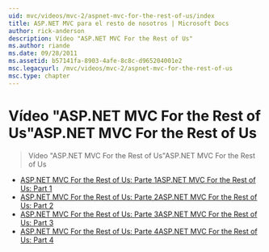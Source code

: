 ```yaml
---
uid: mvc/videos/mvc-2/aspnet-mvc-for-the-rest-of-us/index
title: ASP.NET MVC para el resto de nosotros | Microsoft Docs
author: rick-anderson
description: Vídeo "ASP.NET MVC For the Rest of Us"
ms.author: riande
ms.date: 09/28/2011
ms.assetid: b57141fa-8903-4afe-8c8c-d965204001e2
msc.legacyurl: /mvc/videos/mvc-2/aspnet-mvc-for-the-rest-of-us
msc.type: chapter
---
```

<a name="aspnet-mvc-for-the-rest-of-us"></a><span data-ttu-id="a5b2c-103">Vídeo "ASP.NET MVC For the Rest of Us"</span><span class="sxs-lookup"><span data-stu-id="a5b2c-103">ASP.NET MVC For the Rest of Us</span></span>
====================
> <span data-ttu-id="a5b2c-104">Vídeo "ASP.NET MVC For the Rest of Us"</span><span class="sxs-lookup"><span data-stu-id="a5b2c-104">ASP.NET MVC For the Rest of Us</span></span>


- [<span data-ttu-id="a5b2c-105">ASP.NET MVC For the Rest of Us: Parte 1</span><span class="sxs-lookup"><span data-stu-id="a5b2c-105">ASP.NET MVC For the Rest of Us: Part 1</span></span>](aspnet-mvc-for-the-rest-of-us-part-1.md)
- [<span data-ttu-id="a5b2c-106">ASP.NET MVC For the Rest of Us: Parte 2</span><span class="sxs-lookup"><span data-stu-id="a5b2c-106">ASP.NET MVC For the Rest of Us: Part 2</span></span>](aspnet-mvc-for-the-rest-of-us-part-2.md)
- [<span data-ttu-id="a5b2c-107">ASP.NET MVC For the Rest of Us: Parte 3</span><span class="sxs-lookup"><span data-stu-id="a5b2c-107">ASP.NET MVC For the Rest of Us: Part 3</span></span>](aspnet-mvc-for-the-rest-of-us-part-3.md)
- [<span data-ttu-id="a5b2c-108">ASP.NET MVC For the Rest of Us: Parte 4</span><span class="sxs-lookup"><span data-stu-id="a5b2c-108">ASP.NET MVC For the Rest of Us: Part 4</span></span>](aspnet-mvc-for-the-rest-of-us-part-4.md)
